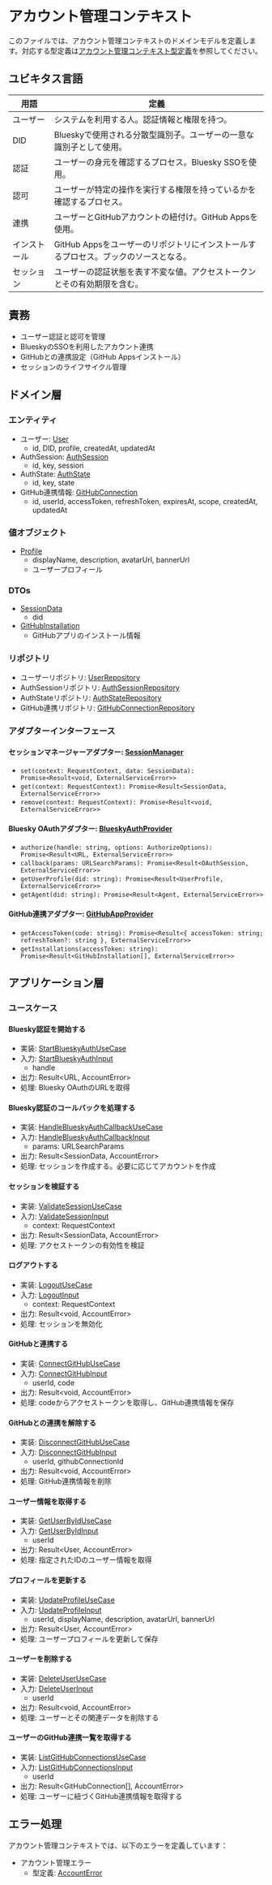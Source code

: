 # アカウント管理コンテキスト

このファイルでは、アカウント管理コンテキストのドメインモデルを定義します。対応する型定義は[アカウント管理コンテキスト型定義](../domain-types/account.md)を参照してください。

## ユビキタス言語

| 用語 | 定義 |
|------|------|
| ユーザー | システムを利用する人。認証情報と権限を持つ。 |
| DID | Blueskyで使用される分散型識別子。ユーザーの一意な識別子として使用。 |
| 認証 | ユーザーの身元を確認するプロセス。Bluesky SSOを使用。 |
| 認可 | ユーザーが特定の操作を実行する権限を持っているかを確認するプロセス。 |
| 連携 | ユーザーとGitHubアカウントの紐付け。GitHub Appsを使用。 |
| インストール | GitHub Appsをユーザーのリポジトリにインストールするプロセス。ブックのソースとなる。 |
| セッション | ユーザーの認証状態を表す不変な値。アクセストークンとその有効期限を含む。 |

## 責務

- ユーザー認証と認可を管理
- BlueskyのSSOを利用したアカウント連携
- GitHubとの連携設定（GitHub Appsインストール）
- セッションのライフサイクル管理

## ドメイン層

### エンティティ

- ユーザー: [User](../domain-types/account.md#ユーザー)
  - id, DID, profile, createdAt, updatedAt
- AuthSession: [AuthSession](../domain-types/account.md#AuthSession)
  - id, key, session
- AuthState: [AuthState](../domain-types/account.md#AuthState)
  - id, key, state
- GitHub連携情報: [GitHubConnection](../domain-types/account.md#github連携情報)
  - id, userId, accessToken, refreshToken, expiresAt, scope, createdAt, updatedAt

### 値オブジェクト

- [Profile](../domain-types/account.md#Profile)
  - displayName, description, avatarUrl, bannerUrl
  - ユーザープロフィール

### DTOs

- [SessionData](../domain-types/account.md#SessionData)
  - did
- [GitHubInstallation](../domain-types/account.md#GitHubInstallation)
  - GitHubアプリのインストール情報

### リポジトリ

- ユーザーリポジトリ: [UserRepository](../domain-types/account.md#リポジトリインターフェース)
- AuthSessionリポジトリ: [AuthSessionRepository](../domain-types/account.md#リポジトリインターフェース)
- AuthStateリポジトリ: [AuthStateRepository](../domain-types/account.md#リポジトリインターフェース)
- GitHub連携リポジトリ: [GitHubConnectionRepository](../domain-types/account.md#リポジトリインターフェース)

### アダプターインターフェース

#### セッションマネージャーアダプター: [SessionManager](../domain-types/account.md#セッションマネージャーアダプター)

- `set(context: RequestContext, data: SessionData): Promise<Result<void, ExternalServiceError>>`
- `get(context: RequestContext): Promise<Result<SessionData, ExternalServiceError>>`
- `remove(context: RequestContext): Promise<Result<void, ExternalServiceError>>`

#### Bluesky OAuthアダプター: [BlueskyAuthProvider](../domain-types/account.md#bluesky認証アダプター)

- `authorize(handle: string, options: AuthorizeOptions): Promise<Result<URL, ExternalServiceError>>`
- `callback(params: URLSearchParams): Promise<Result<OAuthSession, ExternalServiceError>>`
- `getUserProfile(did: string): Promise<Result<UserProfile, ExternalServiceError>>`
- `getAgent(did: string): Promise<Result<Agent, ExternalServiceError>>`

#### GitHub連携アダプター: [GitHubAppProvider](../domain-types/account.md#github連携アダプター)

- `getAccessToken(code: string): Promise<Result<{ accessToken: string; refreshToken?: string }, ExternalServiceError>>`
- `getInstallations(accessToken: string): Promise<Result<GitHubInstallation[], ExternalServiceError>>`

## アプリケーション層

### ユースケース

#### Bluesky認証を開始する

- 実装: [StartBlueskyAuthUseCase](../domain-types/account.md#bluesky認証を開始する)
- 入力: [StartBlueskyAuthInput](../domain-types/account.md#bluesky認証を開始する)
  - handle
- 出力: Result<URL, AccountError>
- 処理: Bluesky OAuthのURLを取得

#### Bluesky認証のコールバックを処理する

- 実装: [HandleBlueskyAuthCallbackUseCase](../domain-types/account.md#bluesky認証のコールバックを処理する)
- 入力: [HandleBlueskyAuthCallbackInput](../domain-types/account.md#bluesky認証のコールバックを処理する)
  - params: URLSearchParams
- 出力: Result<SessionData, AccountError>
- 処理: セッションを作成する。必要に応じてアカウントを作成

#### セッションを検証する

- 実装: [ValidateSessionUseCase](../domain-types/account.md#セッションを検証する)
- 入力: [ValidateSessionInput](../domain-types/account.md#セッションを検証する)
  - context: RequestContext
- 出力: Result<SessionData, AccountError>
- 処理: アクセストークンの有効性を検証

#### ログアウトする

- 実装: [LogoutUseCase](../domain-types/account.md#ログアウトする)
- 入力: [LogoutInput](../domain-types/account.md#ログアウトする)
  - context: RequestContext
- 出力: Result<void, AccountError>
- 処理: セッションを無効化

#### GitHubと連携する

- 実装: [ConnectGitHubUseCase](../domain-types/account.md#githubと連携する)
- 入力: [ConnectGitHubInput](../domain-types/account.md#githubと連携する)
  - userId, code
- 出力: Result<void, AccountError>
- 処理: codeからアクセストークンを取得し、GitHub連携情報を保存

#### GitHubとの連携を解除する

- 実装: [DisconnectGitHubUseCase](../domain-types/account.md#githubとの連携を解除する)
- 入力: [DisconnectGitHubInput](../domain-types/account.md#githubとの連携を解除する)
  - userId, githubConnectionId
- 出力: Result<void, AccountError>
- 処理: GitHub連携情報を削除

#### ユーザー情報を取得する

- 実装: [GetUserByIdUseCase](../domain-types/account.md#ユーザー情報を取得する)
- 入力: [GetUserByIdInput](../domain-types/account.md#ユーザー情報を取得する)
  - userId
- 出力: Result<User, AccountError>
- 処理: 指定されたIDのユーザー情報を取得

#### プロフィールを更新する

- 実装: [UpdateProfileUseCase](../domain-types/account.md#プロフィールを更新する)
- 入力: [UpdateProfileInput](../domain-types/account.md#プロフィールを更新する)
  - userId, displayName, description, avatarUrl, bannerUrl
- 出力: Result<User, AccountError>
- 処理: ユーザープロフィールを更新して保存

#### ユーザーを削除する

- 実装: [DeleteUserUseCase](../domain-types/account.md#ユーザーを削除する)
- 入力: [DeleteUserInput](../domain-types/account.md#ユーザーを削除する)
  - userId
- 出力: Result<void, AccountError>
- 処理: ユーザーとその関連データを削除する

#### ユーザーのGitHub連携一覧を取得する

- 実装: [ListGitHubConnectionsUseCase](../domain-types/account.md#ユーザーのgithub連携一覧を取得する)
- 入力: [ListGitHubConnectionsInput](../domain-types/account.md#ユーザーのgithub連携一覧を取得する)
  - userId
- 出力: Result<GitHubConnection[], AccountError>
- 処理: ユーザーに紐づくGitHub連携情報を取得する

## エラー処理

アカウント管理コンテキストでは、以下のエラーを定義しています：

- アカウント管理エラー
  - 型定義: [AccountError](../domain-types/account.md#アカウント管理エラー)
